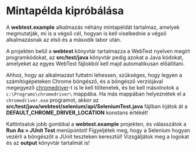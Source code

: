 # Mintapélda kipróbálása

A **webtest.example** alkalmazás néhány mintapéldát tartalmaz, amelyek megmutatják, mi is a végső cél, hogyan is kell viselkednie a végső alkalmazásnak az első és a második labor után.

A projekten belül a **webtest** könyvtár tartalmazza a WebTest nyelven megírt programkódokat, az **src/test/java** könyvtár pedig azokat a Java kódokat, amelyeket az egyes WebTest fájlokból kell majd automatikusan előállítani.

Ahhoz, hogy az alkalmazást futtatni lehessen, szükséges, hogy legyen a számítógépeteken Chrome böngésző, és a böngésző verziójával megegyező [chromedriver](https://chromedriver.chromium.org/downloads)-t is le kell töltenetek, és be kell másolnotok a `c:\Programs\chromedriver\` mappába. Ha más mappában helyeznétek el a `chromedriver.exe` programot, akkor az **src/test/java/webtest/selenium/api/SeleniumTest.java** fájlban írjátok át a **DEFAULT_CHROME_DRIVER_LOCATION** konstans értékét!

Kattintsatok jobb gombbal a **webtest.example** projekten, és válasszátok a **Run As > JUnit Test** menüpontot! Figyeljétek meg, hogy a Selenium hogyan vezérli a böngészőt a JUnit teszteken keresztül! Vizsgáljátok meg a logokat és az **output** könyvtár tartalmát is!
